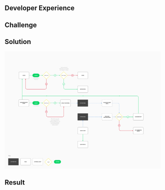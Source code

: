 ## Developer Experience

## Challenge

## Solution
![Image](https://github.com/ddavis-100/UX_Portfolio/blob/master/images/1*i00wc9Mn7C-DwEi4BZtsPw.png)

## Result

